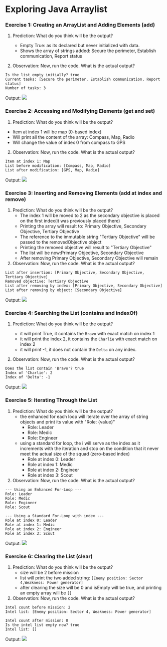 # Exploring Java Arraylist


### Exercise 1: Creating an ArrayList and Adding Elements (add)
1. Prediction: What do you think will be the output?
   - Empty True: as its declared but never initialized with data.
   - Shows the array of strings added: Secure the perimeter, Establish communication, Report status

2. Observation: Now, run the code. What is the actual output?
```
Is the list empty initially? true
Current tasks: [Secure the perimeter, Establish communication, Report status]
Number of tasks: 3
```
Output:
![](ss-ex1.png)
### Exercise 2: Accessing and Modifying Elements (get and set)
1. Prediction: What do you think will be the output?
- Item at index 1 will be map (0-based index)
- Will print all the content of the array: Compass, Map, Radio
- Will change the value of index 0 from compass to GPS
2. Observation: Now, run the code. What is the actual output?
```
Item at index 1: Map
List before modification: [Compass, Map, Radio]
List after modification: [GPS, Map, Radio]
```
Output:
![](ss-ex2.png)
### Exercise 3: Inserting and Removing Elements (add at index and remove)
1. Prediction: What do you think will be the output?
   - The index 1 will be moved to 2 as the secondary objective is placed on the first index(it was previously placed there)
   - Printing the array will result to: Primary Objective, Secondary Objective, Tertiary Objective
   - The reference to the immutable string "Tertiary Objective" will be passed to the removedObjective object
   - Printing the removed objective will result to "Tertiary Objective"
   - The list will be now:Primary Objective, Secondary Objective
   - After removing Primary Objective, Secondary Objective will remain
2. Observation: Now, run the code. What is the actual output? 
```
List after insertion: [Primary Objective, Secondary Objective, Tertiary Objective]
Removed objective: Tertiary Objective
List after removing by index: [Primary Objective, Secondary Objective]
List after removing by object: [Secondary Objective]
```
Output:
![](ss-ex3.png)
### Exercise 4: Searching the List (contains and indexOf)
1. Prediction: What do you think will be the output?
   - it will print True, it contains the `Bravo` with exact match on index 1
   - it will print the index 2, it contains the `Charlie` with exact match on index 2
   - it will print -1, it does not contain the `Delta` on any index.

2. Observation: Now, run the code. What is the actual output?
```
Does the list contain 'Bravo'? true
Index of 'Charlie': 2
Index of 'Delta': -1
```
Output:
![](ss-ex4.png)
### Exercise 5: Iterating Through the List
1. Prediction: What do you think will be the output?
   - the enhanced for each loop will iterate over the array of string objects and print its value with "Role: {value}"
     - Role: Leader
     - Role: Medic
     - Role: Engineer
   - using a standard for loop, the i  will serve as the index as it increments with the iteration and stop on the condition that it never meet the actual size of the squad (zero-based index)
      - Role at index 0: Leader
      - Role at index 1: Medic
      - Role at index 2: Engineer
      - Role at index 3: Scout 
2. Observation: Now, run the code. What is the actual output?
```
--- Using an Enhanced For-Loop ---
Role: Leader
Role: Medic
Role: Engineer
Role: Scout

--- Using a Standard For-Loop with index ---
Role at index 0: Leader
Role at index 1: Medic
Role at index 2: Engineer
Role at index 3: Scout
```
Output:
![](ss-ex5.png)
### Exercise 6: Clearing the List (clear)

1. Prediction: What do you think will be the output?
   - size will be 2 before mission
   - list will print the two added string: `[Enemy position: Sector 4,Weakness: Power generator]`
   - after clearing the size will be 0 and isEmpty will be true, and printing an empty array will be `[]`
2. Observation: Now, run the code. What is the actual output?
```
Intel count before mission: 2
Intel list: [Enemy position: Sector 4, Weakness: Power generator]

Intel count after mission: 0
Is the intel list empty now? true
Intel list: []
```
Output:
![](ss-ex6.png)
